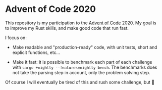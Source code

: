 # Advent of Code 2020

This repository is my participation to the [Advent of Code](adventofcode.com) 2020.
My goal is to improve my Rust skills, and make good code that run fast.

I focus on:

- Make readable and "production-ready" code, with unit tests, short and explicit
  functions, etc...

- Make it fast: it is possible to benchmark each part of each challenge with
  `cargo +nightly --features=nightly bench`. The benchmarks does not take the
  parsing step in account, only the problem solving step.

Of course I will eventually be tired of this and rush some challenge, but 🤫
